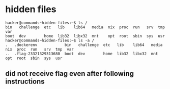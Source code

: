 # hidden files
    hacker@commands~hidden-files:~$ ls /
    bin   challenge  etc   lib    lib64   media  nix  proc  run   srv  tmp  var
    boot  dev        home  lib32  libx32  mnt    opt  root  sbin  sys  usr
    hacker@commands~hidden-files:~$ ls -a /
    .   .dockerenv            bin   challenge  etc   lib    lib64   media  nix  proc  run   srv  tmp  var
    ..  .flag-23321329313680  boot  dev        home  lib32  libx32  mnt    opt  root  sbin  sys  usr
## did not receive flag even after following instructions        
    
